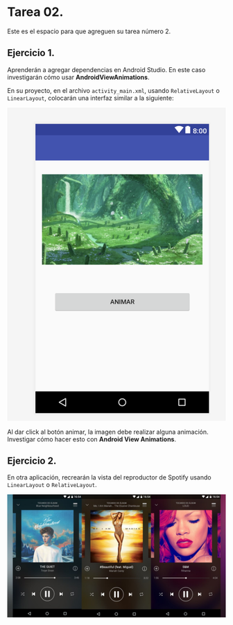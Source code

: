 
# Tarea 02.

Este es el espacio para que agreguen su tarea número 2.

## Ejercicio 1.

Aprenderán a agregar dependencias en Android Studio. En este caso investigarán cómo usar **AndroidViewAnimations**.

En su proyecto, en el archivo `activity_main.xml`, usando `RelativeLayout` o `LinearLayout`, colocarán una interfaz similar a la siguiente:

![ImagenEjemplo](img/03.png)

Al dar click al botón animar, la imagen debe realizar alguna animación. Investigar cómo hacer esto con **Android View Animations**.

## Ejercicio 2.

En otra aplicación, recrearán la vista del reproductor de Spotify usando `LinearLayout` o `RelativeLayout`.

![imagenEjemplo 2](img/02.jpg)